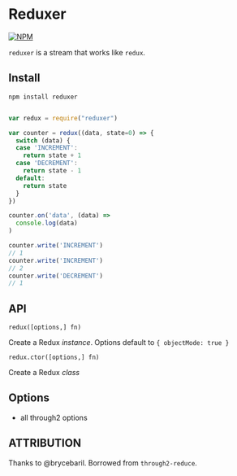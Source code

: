 Reduxer
===============

[![NPM](https://nodei.co/npm/reduxer.png)](https://nodei.co/npm/reduxer/)

`reduxer` is a stream that works like `redux`.

Install
-------

`npm install reduxer`

```js

var redux = require("reduxer")

var counter = redux((data, state=0) => {
  switch (data) {
  case 'INCREMENT':
    return state + 1
  case 'DECREMENT':
    return state - 1
  default:
    return state
  }
})

counter.on('data', (data) => 
  console.log(data)
)

counter.write('INCREMENT')
// 1
counter.write('INCREMENT')
// 2
counter.write('DECREMENT')
// 1

```

API
----

`redux([options,] fn)`

Create a Redux *instance*. Options default to `{ objectMode: true }`

`redux.ctor([options,] fn)`

Create a Redux *class*

Options
-------

  * all through2 options

ATTRIBUTION
-------

Thanks to @brycebaril. Borrowed from `through2-reduce`.
